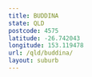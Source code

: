 ```yaml
---
title: BUDDINA
state: QLD
postcode: 4575
latitude: -26.742043
longitude: 153.119478
url: /qld/buddina/
layout: suburb
---
```

